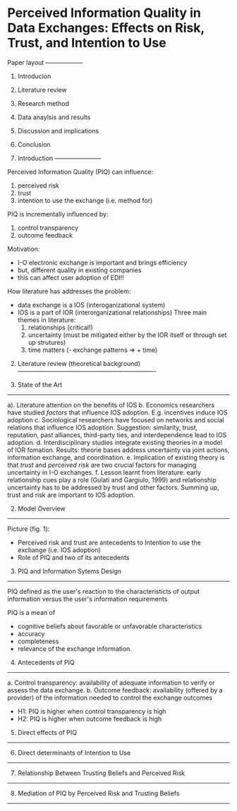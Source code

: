 Perceived Information Quality in Data Exchanges: Effects on Risk, Trust, and Intention to Use
=============================================

Paper layout
––––––––––––

1. Introducion
2. Literature review
3. Research method
4. Data anaylsis and results
5. Discussion and implications
6. Conclusion


1. Introduction
–––––––––––––––

Perceived Information Quality (PIQ) can influence:
   1. perceived risk
   2. trust
   3. intention to use the exchange (i.e. method for)

PIQ is incrementally influenced by:
   1. control transparency
   2. outcome feedback

Motivation:
- I-O electronic exchange is important and brings efficiency
- but, different quality in existing companies
- this can affect user adoption of EDI!!

How literature has addresses the problem:
   - data exchange is a IOS (interoganizational system)
   - IOS is a part of IOR (interorganizational relationships)
   Three main themes in literature:
      1. relationships (critical!)
      2. uncertainty (must be mitigated either by the IOR itself or through set up strutures)
      3. time matters (- exchange patterns => + time)


2. Literature review (theoretical background) 
––––––––––––––––––––––––––––––––––––––––––––-

 1. State of the Art
 -------------------

   a). Literature attention on the benefits of IOS
   b. Economics researchers have studied *factors* that influence IOS adoption. E.g. incentives induce IOS adoption
   c. Sociological researchers have focused on networks and social relations that influence IOS adoption. Suggestion: similarity, trust, reputation, past alliances, third-party ties, and interdependence lead to IOS adoption.
   d. Interdisciplinary studies integrate existing theories in a model of IOR fomation. Results: theorie bases address uncertainty via joint actions, information exchange, and coordination.
   e. Implication of existing theory is that *trust* and *perceived risk* are two crucial factors for managing uncertainty in I-O exchanges.
   f. Lesson learnt from literature: early relationship cues play a role (Gulati and Gargiulo, 1999) and relationship uncertainty has to be addressed by trust and other factors. Summing up, trust and risk are important to IOS adoption.

 2. Model Overview
 -----------------

 Picture (fig. 1):
 - Perceived risk and trust are antecedents to Intention to use the exchange (i.e. IOS adoption)
 - Role of PIQ and two of its antecedents

 3. PIQ and Information Sytems Design
 ------------------------------------

 PIQ defined as 
 the user's reaction to the characteristicts of output information versus
 the user's information requirements

 PIQ is a mean of
   - cognitive beliefs about favorable or unfavorable characteristics
   - accuracy
   - completeness
   - relevance
 of the exchange information.


 4. Antecedents of PIQ
 ---------------------

   a. Control transparency:
   availability of adequate information to verify or assess the data exchange.
   b. Outcome feedback:
   availability (offered by a provider) of the information needed to control the exchange outcomes

   - H1: PIQ is higher when control transparency is high
   - H2: PIQ is higher when outcome feedback is high

 5. Direct effects of PIQ
 ------------------------

 6. Direct determinants of Intention to Use
 ------------------------------------------

 7. Relationship Between Trusting Beliefs and Perceived Risk
 -----------------------------------------------------------

 8. Mediation of PIQ by Perceived Risk and Trusting Beliefs
 ----------------------------------------------------------


